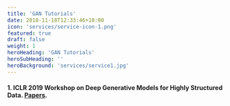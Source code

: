 ```yaml
---
title: 'GAN Tutorials'
date: 2018-11-18T12:33:46+10:00
icon: 'services/service-icon-1.png'
featured: true
draft: false
weight: 1
heroHeading: 'GAN Tutorials'
heroSubHeading: ''
heroBackground: 'services/service1.jpg'
---
```


#### 1. ICLR 2019 Workshop on Deep Generative Models for Highly Structured Data. [Papers](https://deep-gen-struct.github.io/papers.html). 

